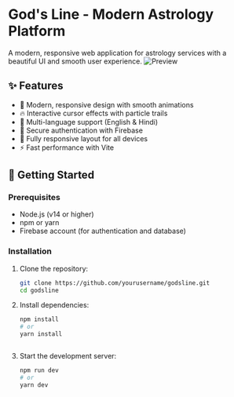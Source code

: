 # God's Line - Modern Astrology Platform

A modern, responsive web application for astrology services with a beautiful UI and smooth user experience.
![Preview](public/og.png)

## ✨ Features

- 🌟 Modern, responsive design with smooth animations
- 🔥 Interactive cursor effects with particle trails
- 🌙 Multi-language support (English & Hindi)
- 🔐 Secure authentication with Firebase
- 📱 Fully responsive layout for all devices
- ⚡ Fast performance with Vite

## 🚀 Getting Started

### Prerequisites

- Node.js (v14 or higher)
- npm or yarn
- Firebase account (for authentication and database)

### Installation

1. Clone the repository:
   ```bash
   git clone https://github.com/yourusername/godsline.git
   cd godsline
   ```

2. Install dependencies:
   ```bash
   npm install
   # or
   yarn install
   ```

   ```

3. Start the development server:
   ```bash
   npm run dev
   # or
   yarn dev
   ```


